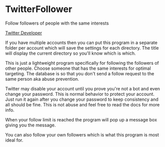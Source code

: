 # TwitterFollower

Follow followers of people with the same interests

[Twitter Developer](https://developer.twitter.com/en/portal/dashboard)

If you have multiple accounts then you can put this program in a separate folder per account which will save the settings for each directory. The title will display the current directory so you'll know which is which.

This is just a lightweight program specifically for following the followers of other people. Choose someone that has the same interests for optimal targeting.
The database is so that you don't send a follow request to the same person aka abuse prevention.

Twitter may disable your account until you prove you're not a bot and even change your password. This is normal behavior to protect your account. Just run it again after you change your password to keep consistency and all should be fine. This is not abuse and feel free to read the docs for more info.

When your follow limit is reached the program will pop up a message box giving you the message.

You can also follow your own followers which is what this program is most ideal for.
